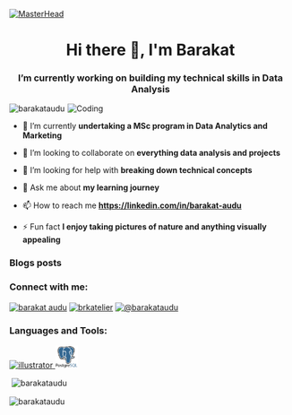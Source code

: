 [![MasterHead](https://jonmgomes.com/wp-content/uploads/2020/06/Comp_13.gif)](https://rishavchanda.io)
<h1 align="center">Hi there 👋, I'm Barakat</h1>
<h3 align="center">I’m currently working on building my technical skills in Data Analysis</h3>
<img align="right" alt="Coding" width="400" src="https://images.squarespace-cdn.com/content/v1/574faff6f8baf35e5da43485/1553914921320-JL7TJLMKYJ0H1JUXG5CY/Data-Inspect.gif">

<p align="left"> <img src="https://komarev.com/ghpvc/?username=barakataudu&label=Profile%20views&color=0e75b6&style=flat" alt="barakataudu" /> </p>

- 🌱 I’m currently **undertaking a MSc program in Data Analytics and Marketing**

- 👯 I’m looking to collaborate on **everything data analysis and projects**

- 🤝 I’m looking for help with **breaking down technical concepts**

- 💬 Ask me about **my learning journey**

- 📫 How to reach me **https://linkedin.com/in/barakat-audu**

- ⚡ Fun fact **I enjoy taking pictures of nature and anything visually appealing**

### Blogs posts
<!-- BLOG-POST-LIST:START -->
<!-- BLOG-POST-LIST:END -->

<h3 align="left">Connect with me:</h3>
<p align="left">
<a href="https://linkedin.com/in/barakat audu" target="blank"><img align="center" src="https://raw.githubusercontent.com/rahuldkjain/github-profile-readme-generator/master/src/images/icons/Social/linked-in-alt.svg" alt="barakat audu" height="30" width="40" /></a>
<a href="https://instagram.com/brkatelier" target="blank"><img align="center" src="https://raw.githubusercontent.com/rahuldkjain/github-profile-readme-generator/master/src/images/icons/Social/instagram.svg" alt="brkatelier" height="30" width="40" /></a>
<a href="https://medium.com/@barakataudu" target="blank"><img align="center" src="https://raw.githubusercontent.com/rahuldkjain/github-profile-readme-generator/master/src/images/icons/Social/medium.svg" alt="@barakataudu" height="30" width="40" /></a>
</p>

<h3 align="left">Languages and Tools:</h3>
<p align="left"> <a href="https://www.adobe.com/in/products/illustrator.html" target="_blank" rel="noreferrer"> <img src="https://www.vectorlogo.zone/logos/adobe_illustrator/adobe_illustrator-icon.svg" alt="illustrator" width="40" height="40"/> </a> <a href="https://www.postgresql.org" target="_blank" rel="noreferrer"> <img src="https://raw.githubusercontent.com/devicons/devicon/master/icons/postgresql/postgresql-original-wordmark.svg" alt="postgresql" width="40" height="40"/> </a> </p>

<p>&nbsp;<img align="center" src="https://github-readme-stats.vercel.app/api?username=barakataudu&show_icons=true&locale=en" alt="barakataudu" /></p>

<p><img align="center" src="https://github-readme-streak-stats.herokuapp.com/?user=barakataudu&" alt="barakataudu" /></p>

